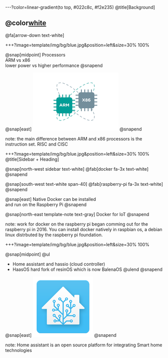 ---?color=linear-gradient(to top, #022c8c, #f2e235)
@title[Background]

## @color[white](Background)

@fa[arrow-down text-white]

<!-- 
@snap[south docslink span-60]
[The Template Docs](https://gitpitch.com/docs/the-template)
@snapend 
-->

+++?image=template/img/bg/blue.jpg&position=left&size=30% 100%

@snap[midpoint]
Processors
<br>
ARM vs x86
<br>
lower power vs higher performance
@snapend

@snap[east]
![armintel](template/img/armvx86.png)
@snapend

note:
the main difference between ARM and x86 processors is the instruction set. RISC and CISC


+++?image=template/img/bg/blue.jpg&position=left&size=30% 100%
@title[Sidebar + Heading]

@snap[north-west sidebar text-white]
@fab[docker fa-3x text-white]
@snapend

@snap[south-west text-white span-40]
@fab[raspberry-pi fa-3x text-white]
@snapend

@snap[east]
Native Docker can be installed
<br>
and run on the Raspberry Pi
@snapend

@snap[north-east template-note text-gray]
Docker for IoT
@snapend

note:
work for docker on the raspberry pi began comming out for the raspberry pi in 2016. You can install docker natively in raspbian os, a debian linux distrbuted by the raspberry pi foundation.

+++?image=template/img/bg/blue.jpg&position=left&size=30% 100%

@snap[midpoint]
@ul[](false)
- Home assistant and hassio (cloud controller)
- HaasOS hard fork of resinOS which is now BalenaOS
@ulend
@snapend

@snap[east]
![HA](template/img/homeassistantio.png)
@snapend

note: 
Home assistant is an open source platform for integrating Smart home technologies